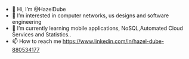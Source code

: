 - 👋 Hi, I’m @HazelDube
- 👀 I’m interested in computer networks, us designs and software engineering 
- 🌱 I’m currently learning mobile applications, NoSQL,Automated Cloud Services and Statistics..
- 📫 How to reach me https://www.linkedin.com/in/hazel-dube-880534177

<!---
HazelDube/HazelDube is 
